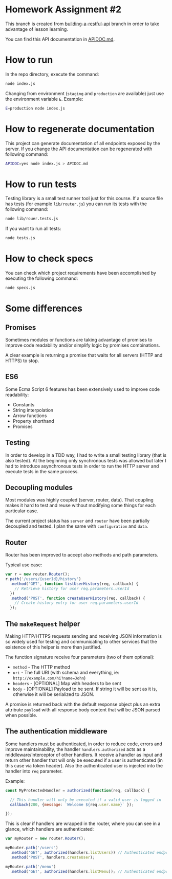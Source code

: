 # Homework Assignment #2

This branch is created from [building-a-restful-api](https://github.com/fulldump/pirple-node-master-class/tree/building-a-restful-api) branch in order to take advantage of lesson learning.

You can find this API documentation in [APIDOC.md](./APIDOC.md).

# How to run

In the repo directory, execute the command:

```bash
node index.js
```

Changing from environment (`staging` and `production` are available) just use the environment variable `E`. Example:

```bash
E=production node index.js
```

# How to regenerate documentation

This project can generate documentation of all endpoints exposed by the server. If you change the API documentation can be regenerated with following command:

```bash
APIDOC=yes node index.js > APIDOC.md
```

# How to run tests

Testing library is a small test runner tool just for this course. If a source
file has tests (for example `lib/router.js`) you can run its tests with the
following command:

```bash
node lib/rouer.tests.js
```

If you want to run all tests:

```bash
node tests.js
```

# How to check specs

You can check which project requirements have been accomplished by executing
the following command:

```bash
node specs.js
```

# Some differences

## Promises

Sometimes modules or functions are taking advantage of promises to improve
code readability and/or simplify logic by promises combinations.

A clear example is returning a promise that waits for all servers (HTTP and
HTTPS) to stop.

## ES6

Some Ecma Script 6 features has been extensively used to improve code
readability:

* Constants
* String interpolation
* Arrow functions
* Property shorthand
* Promises

## Testing

In order to develop in a TDD way, I had to write a small testing library
(that is also tested). At the beginning only synchronous tests was allowed
but later I had to introduce asynchronous tests in order to run the HTTP
server and execute tests in the same process.

## Decoupling modules

Most modules was highly coupled (server, router, data). That coupling makes
it hard to test and reuse without modifying some things for each particular
case.

The current project status has `server` and `router` have been partially
decoupled and tested. I plan the same with `configuration` and `data`.

## Router

Router has been improved to accept also methods and path parameters.

Typical use case:

```js
var r = new router.Router();
r.path('/users/{userId}/history')
  .method('GET', function listUserHistory(req, callback) {
    // Retrieve history for user req.parameters.userId
  })
  .method('POST', function createUserHistory(req, callback) {
    // Create history entry for user req.parameters.userId
  });
```

## The `makeRequest` helper

Making HTTP/HTTPS requests sending and receiving JSON information is so widely
used for testing and communicating to other services that the existence of
this helper is more than justified.

The function signature receive four parameters (two of them optional):

* `method` - The HTTP method
* `uri` - The full URI (with schema and everything, ie:
  `http://example.com/hi?name=John`)
* `headers` - [OPTIONAL] Map with headers to be sent
* `body` - [OPTIONAL] Payload to be sent. If string it will be sent as it is,
  otherwise it will be serialized to JSON.

A promise is returned back with the default response object plus an extra
attribute `payload` with all response body content that will be JSON parsed
when possible.

## The authentication middleware

Some handlers must be authenticated, in order to reduce code, errors and improve
maintainability, the handler `handlers.authorized` acts as a
middleware/interceptor of other handlers. It receive a handler as input and
return other handler that will only be executed if a user is authenticated (in
this case via token header). Also the authenticated user is injected into the
handler into `req` parameter.

Example:

```js
const MyProtectedHandler = authorized(function(req, callback) {

  // This handler will only be executed if a valid user is logged in
  callback(200, {message: `Welcome ${req.user.name}` });

});
```

This is clear if handlers are wrapped in the router, where you can see in a
glance, which handlers are authenticated:

```js
var myRouter = new router.Router();

myRouter.path('/users')
  .method('GET', authorized(handlers.listUsers)) // Authenticated endpoint!
  .method('POST', handlers.createUser);

myRouter.path('/menu')
  .method('GET', authorized(handlers.listMenu)); // Authenticated endpoint!
```
